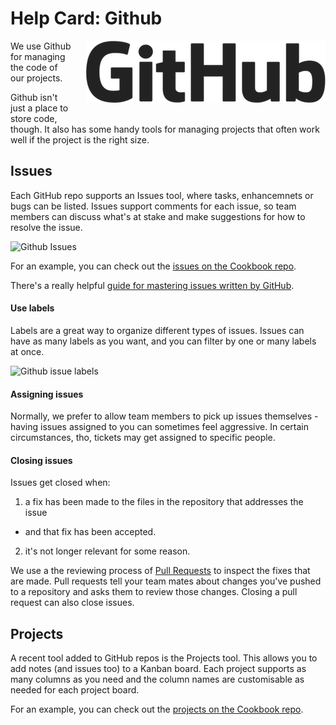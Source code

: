 # Help Card: Github

<a href="https://github.com/" target="_blank"><img src="/assets/github-logo.png" alt="Github" style="float: right; margin: 0 0 20px 20px;" ></a> We use Github for managing the code of our projects.

Github isn't just a place to store code, though. It also has some handy tools for managing projects that often work well if the project is the right size.
 
## Issues

Each GitHub repo supports an Issues tool, where tasks, enhancemnets or bugs can be listed.  Issues support comments for each issue, so team members can discuss what's at stake and make suggestions for how to resolve the issue.

![Github Issues](https://guides.github.com/features/issues/listing-screen.png)

For an example, you can check out the [issues on the Cookbook repo](https://github.com/ConvivioTeam/cookbook/issues).

There's a really helpful [guide for mastering issues written by GitHub](https://guides.github.com/features/issues/).

#### Use labels

Labels are a great way to organize different types of issues. Issues can have as many labels as you want, and you can filter by one or many labels at once.

![Github issue labels](https://guides.github.com/features/issues/labels-listing.png)

#### Assigning issues

Normally, we prefer to allow team members to pick up issues themselves - having issues assigned to you can sometimes feel aggressive. In certain circumstances, tho, tickets may get assigned to specific people.
 
#### Closing issues

Issues get closed when:

1. a fix has been made to the files in the repository that addresses the issue
  - and that fix has been accepted.
2. it's not longer relevant for some reason.

We use a the reviewing process of [Pull Requests](https://help.github.com/articles/about-pull-requests/) to inspect the fixes that are made. Pull requests tell your team mates about changes you've pushed to a repository and asks them to review those changes. Closing a pull request can also close issues.

## Projects

A recent tool added to GitHub repos is the Projects tool. This allows you to add notes (and issues too) to a Kanban board. Each project supports as many columns as you need and the column names are customisable as needed for each project board.

For an example, you can check out the [projects on the Cookbook repo](https://github.com/ConvivioTeam/cookbook/projects).
